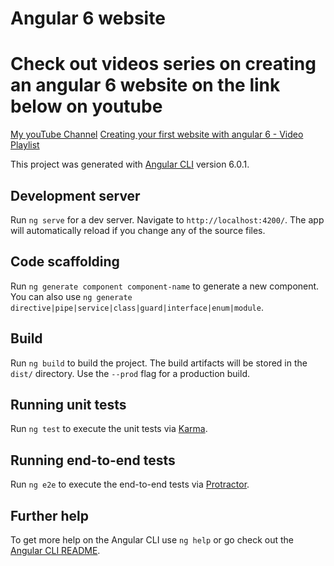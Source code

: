 # Angular 6 website

# Check out videos series on creating an angular 6 website on the link below on youtube

[My youTube Channel](https://www.youtube.com/channel/UCcfCHgDDBw65jdnd9DTKwgg)
[Creating your first website with angular 6 - Video Playlist](https://www.youtube.com/playlist?list=PLY7EDLM5qnl47r52Rf3h4AEq9TRooTgo2)

This project was generated with [Angular CLI](https://github.com/angular/angular-cli) version 6.0.1.

## Development server

Run `ng serve` for a dev server. Navigate to `http://localhost:4200/`. The app will automatically reload if you change any of the source files.

## Code scaffolding

Run `ng generate component component-name` to generate a new component. You can also use `ng generate directive|pipe|service|class|guard|interface|enum|module`.

## Build

Run `ng build` to build the project. The build artifacts will be stored in the `dist/` directory. Use the `--prod` flag for a production build.

## Running unit tests

Run `ng test` to execute the unit tests via [Karma](https://karma-runner.github.io).

## Running end-to-end tests

Run `ng e2e` to execute the end-to-end tests via [Protractor](http://www.protractortest.org/).

## Further help

To get more help on the Angular CLI use `ng help` or go check out the [Angular CLI README](https://github.com/angular/angular-cli/blob/master/README.md).
